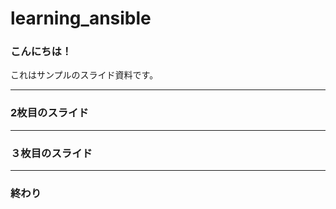 # learning_ansible

### こんにちは！

これはサンプルのスライド資料です。

---

### 2枚目のスライド

---

### ３枚目のスライド

---

### 終わり

